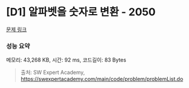 # [D1] 알파벳을 숫자로 변환 - 2050 

[문제 링크](https://swexpertacademy.com/main/code/problem/problemDetail.do?contestProbId=AV5QLGxKAzQDFAUq) 

### 성능 요약

메모리: 43,268 KB, 시간: 92 ms, 코드길이: 83 Bytes



> 출처: SW Expert Academy, https://swexpertacademy.com/main/code/problem/problemList.do